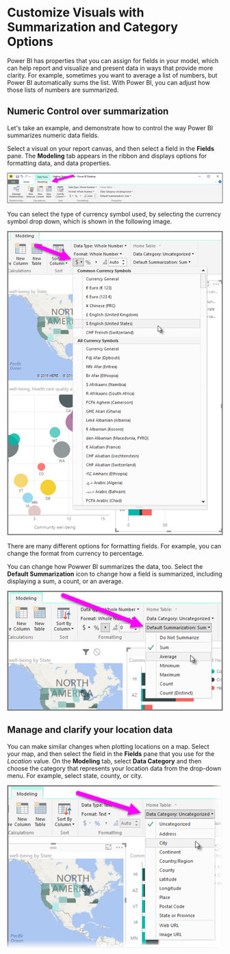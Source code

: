 <properties
   pageTitle="Summarization and Category options"
   description="Define how your visuals summarize their data"
   services="powerbi"
   documentationCenter=""
   authors="davidiseminger"
   manager="mblythe"
   backup=""
   editor=""
   tags=""
   qualityFocus="no"
   qualityDate=""
   featuredVideoId="Co2z9b-s_yM"
   featuredVideoThumb=""
   courseDuration="9m"/>

<tags
   ms.service="powerbi"
   ms.devlang="NA"
   ms.topic="get-started-article"
   ms.tgt_pltfrm="NA"
   ms.workload="powerbi"
   ms.date="09/29/2016"
   ms.author="davidi"/>

# Customize Visuals with Summarization and Category Options

Power BI has properties that you can assign for fields in your model, which can help report and visualize and present data in ways that provide more clarity. For example, sometimes you want to average a list of numbers, but Power BI automatically sums the list. With Power BI, you can adjust how those lists of numbers are summarized.

## Numeric Control over summarization

Let's take an example, and demonstrate how to control the way Power BI summarizes numeric data fields.

Select a visual on your report canvas, and then select a field in the <bpt id="p1">**</bpt>Fields<ept id="p1">**</ept> pane. The <bpt id="p1">**</bpt>Modeling<ept id="p1">**</ept> tab appears in the ribbon and displays options for formatting data, and data properties.

![](media/powerbi-learning-3-11d-customize-summarization-categorization/3-11d_1.png)

You can select the type of currency symbol used, by selecting the currency symbol drop down, which is shown in the following image.

![](media/powerbi-learning-3-11d-customize-summarization-categorization/3-11d_2.png)

There are many different options for formatting fields. For example, you can change the format from currency to percentage.

You can change how Powwer BI summarizes the data, too. Select the <bpt id="p1">**</bpt>Default Summarization<ept id="p1">**</ept> icon to change how a field is summarized, including displaying a sum, a count, or an average.

![](media/powerbi-learning-3-11d-customize-summarization-categorization/3-11d_3.png)

## Manage and clarify your location data

You can make similar changes when plotting locations on a map. Select your map, and then select the field in the <bpt id="p1">**</bpt>Fields<ept id="p1">**</ept> pane that you use for the <bpt id="p2">*</bpt>Location<ept id="p2">*</ept> value. On the <bpt id="p1">**</bpt>Modeling<ept id="p1">**</ept> tab, select <bpt id="p2">**</bpt>Data Category<ept id="p2">**</ept> and then choose the category that represents your location data from the drop-down menu. For example, select state, county, or city.

![](media/powerbi-learning-3-11d-customize-summarization-categorization/3-11d_4.png)
